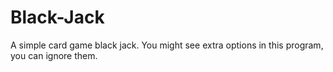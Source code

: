 # Black-Jack
A simple card game black jack.
You might see extra options in this program, you can ignore them.

